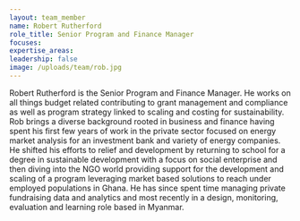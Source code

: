 ```yaml
---
layout: team_member
name: Robert Rutherford
role_title: Senior Program and Finance Manager
focuses:
expertise_areas:
leadership: false
image: /uploads/team/rob.jpg
---
```


Robert Rutherford is the Senior Program and Finance Manager. He works on all things budget related contributing to grant management and compliance as well as program strategy linked to scaling and costing for sustainability. Rob brings a diverse background rooted in business and finance having spent his first few years of work in the private sector focused on energy market analysis for an investment bank and variety of energy companies. He shifted his efforts to relief and development by returning to school for a degree in sustainable development with a focus on social enterprise and then diving into the NGO world providing support for the development and scaling of a program leveraging market based solutions to reach under employed populations in Ghana. He has since spent time managing private fundraising data and analytics and most recently in a design, monitoring, evaluation and learning role based in Myanmar.
